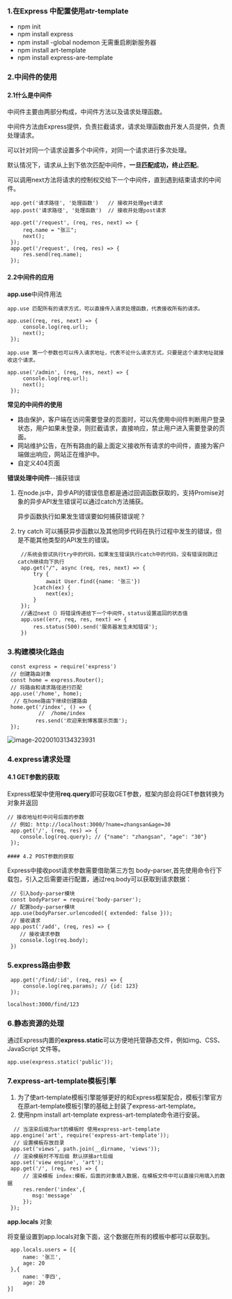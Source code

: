 ### 1.在Express 中配置使用atr-template 

+ npm init
+ npm install  express
+ npm install -global nodemon 无需重启刷新服务器
+ npm install  art-template
+ npm install  express-are-template
  

### 2.中间件的使用

#### 	2.1什么是中间件

中间件主要由两部分构成，中间件方法以及请求处理函数。

中间件方法由Express提供，负责拦截请求，请求处理函数由开发人员提供，负责处理请求。

可以针对同一个请求设置多个中间件，对同一个请求进行多次处理。

默认情况下，请求从上到下依次匹配中间件，**一旦匹配成功，终止匹配**。

可以调用next方法将请求的控制权交给下一个中间件，直到遇到结束请求的中间件。

```shell
 app.get('请求路径', '处理函数')   // 接收并处理get请求
 app.post('请求路径', '处理函数')  // 接收并处理post请求
 
 app.get('/request', (req, res, next) => {
     req.name = "张三";
     next();
 });
 app.get('/request', (req, res) => {
     res.send(req.name);
 });
```

#### 2.2中间件的应用

**app.use**中间件用法

```shell
app.use 匹配所有的请求方式，可以直接传入请求处理函数，代表接收所有的请求。

app.use((req, res, next) => {
     console.log(req.url);
     next();
 });
```

```she
app.use 第一个参数也可以传入请求地址，代表不论什么请求方式，只要是这个请求地址就接收这个请求。

app.use('/admin', (req, res, next) => {
     console.log(req.url);
     next();
 });
```

**常见的中间件的使用**

+ 路由保护，客户端在访问需要登录的页面时，可以先使用中间件判断用户登录状态，用户如果未登录，则拦截请求，直接响应，禁止用户进入需要登录的页面。
+ 网站维护公告，在所有路由的最上面定义接收所有请求的中间件，直接为客户端做出响应，网站正在维护中。
+ 自定义404页面

**错误处理中间件**--捕获错误

1. 在node.js中，异步API的错误信息都是通过回调函数获取的，支持Promise对象的异步API发生错误可以通过catch方法捕获。

   异步函数执行如果发生错误要如何捕获错误呢？

2. try catch 可以捕获异步函数以及其他同步代码在执行过程中发生的错误，但是不能其他类型的API发生的错误。

   ```shell
    //系统会尝试执行try中的代码，如果发生错误执行catch中的代码，没有错误则跳过catch继续向下执行
    app.get("/", async (req, res, next) => {
        try {
            await User.find({name: '张三'})
        }catch(ex) {
            next(ex);
        }
    });
    //通过next（）将错误传递给下一个中间件，status设置返回的状态值
    app.use((err, req, res, next) => {
        res.status(500).send('服务器发生未知错误');
    })
   ```

### 3.构建模块化路由

```shell
 const express = require('express') 
 // 创建路由对象
 const home = express.Router();
 // 将路由和请求路径进行匹配
 app.use('/home', home);
  // 在home路由下继续创建路由
 home.get('/index', () => {
          //  /home/index
         res.send('欢迎来到博客展示页面');
 });
```

![image-20200103134323931](C:\Users\Administrator\AppData\Roaming\Typora\typora-user-images\image-20200103134323931.png)

### 4.express请求处理

#### 4.1 GET参数的获取

​	Express框架中使用**req.query**即可获取GET参数，框架内部会将GET参数转换为对象并返回

```shell
// 接收地址栏中问号后面的参数
 // 例如: http://localhost:3000/?name=zhangsan&age=30
 app.get('/', (req, res) => {
    console.log(req.query); // {"name": "zhangsan", "age": "30"}
 });
```

	#### 4.2 POST参数的获取

Express中接收post请求参数需要借助第三方包 body-parser,首先使用命令行下载包，引入之后需要进行配置，通过req.body可以获取到请求数据：

```shell
 // 引入body-parser模块
 const bodyParser = require('body-parser');
 // 配置body-parser模块
 app.use(bodyParser.urlencoded({ extended: false }));
 // 接收请求
 app.post('/add', (req, res) => {
    // 接收请求参数
    console.log(req.body);
 }) 
```

### 5.express路由参数

```shell
 app.get('/find/:id', (req, res) => { 
     console.log(req.params); // {id: 123} 
 });
```

```shell
localhost:3000/find/123
```

### 6.静态资源的处理

通过Express内置的**express.static**可以方便地托管静态文件，例如img、CSS、JavaScript 文件等。

```shell
app.use(express.static('public'));
```

### 7.express-art-template模板引擎

1. 为了使art-template模板引擎能够更好的和Express框架配合，模板引擎官方在原art-template模板引擎的基础上封装了express-art-template。
2. 使用npm install art-template express-art-template命令进行安装。

```shell
  // 当渲染后缀为art的模板时 使用express-art-template
 app.engine('art', require('express-art-template'));
  // 设置模板存放目录
 app.set('views', path.join(__dirname, 'views'));
  // 渲染模板时不写后缀 默认拼接art后缀
 app.set('view engine', 'art');
 app.get('/', (req, res) => {
     // 渲染模板 index:模板，后面的对象填入数据，在模板文件中可以直接只用填入的数据
     res.render('index',{
     	msg:'message'
     });
 }); 
```

**app.locals** 对象

将变量设置到app.locals对象下面，这个数据在所有的模板中都可以获取到。

```shel
 app.locals.users = [{
     name: '张三',
     age: 20
 },{
     name: '李四',
     age: 20
}]
```

